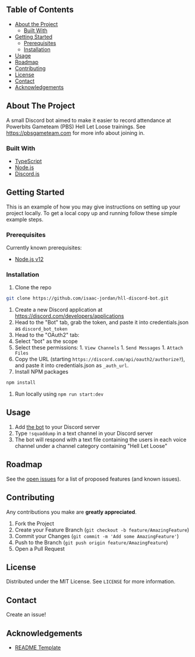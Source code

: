 <!-- TABLE OF CONTENTS -->
## Table of Contents

* [About the Project](#about-the-project)
  * [Built With](#built-with)
* [Getting Started](#getting-started)
  * [Prerequisites](#prerequisites)
  * [Installation](#installation)
* [Usage](#usage)
* [Roadmap](#roadmap)
* [Contributing](#contributing)
* [License](#license)
* [Contact](#contact)
* [Acknowledgements](#acknowledgements)

<!-- ABOUT THE PROJECT -->
## About The Project

A small Discord bot aimed to make it easier to record attendance at Powerbits Gameteam (PBS) Hell Let Loose trainings. See https://pbsgameteam.com for more info about joining in.

### Built With
* [TypeScript](https://www.typescriptlang.org/)
* [Node.js](http://nodejs.org/)
* [Discord.js](https://discord.js.org)

<!-- GETTING STARTED -->
## Getting Started

This is an example of how you may give instructions on setting up your project locally.
To get a local copy up and running follow these simple example steps.

### Prerequisites

Currently known prerequisites:
- [Node.js v12](https://nodejs.org/dist/latest-v12.x/)

### Installation

1. Clone the repo
```sh
git clone https://github.com/isaac-jordan/hll-discord-bot.git
```
1. Create a new Discord application at https://discord.com/developers/applications
1. Head to the "Bot" tab, grab the token, and paste it into credentials.json as `discord_bot_token`
1. Head to the "OAuth2" tab:
  1. Select "bot" as the scope
  1. Select these permissions:
    1. `View Channels`
    1. `Send Messages`
    1. `Attach Files`
  1. Copy the URL (starting `https://discord.com/api/oauth2/authorize?`), and paste it into credentials.json as `_auth_url`.
1. Install NPM packages
```sh
npm install
```
1. Run locally using `npm run start:dev`

<!-- USAGE EXAMPLES -->
## Usage

1. Add [the bot](https://discord.com/api/oauth2/authorize?client_id=744661621141536808&permissions=101376&scope=bot) to your Discord server
1. Type `!squaddump` in a text channel in your Discord server
  1. The bot will respond with a text file containing the users in each voice channel under a channel category containing "Hell Let Loose"

<!-- ROADMAP -->
## Roadmap

See the [open issues](https://github.com/isaac-jordan/hll-discord-bot/issues) for a list of proposed features (and known issues).

<!-- CONTRIBUTING -->
## Contributing

Any contributions you make are **greatly appreciated**.

1. Fork the Project
2. Create your Feature Branch (`git checkout -b feature/AmazingFeature`)
3. Commit your Changes (`git commit -m 'Add some AmazingFeature'`)
4. Push to the Branch (`git push origin feature/AmazingFeature`)
5. Open a Pull Request

<!-- LICENSE -->
## License

Distributed under the MIT License. See `LICENSE` for more information.

<!-- CONTACT -->
## Contact

Create an issue!

<!-- ACKNOWLEDGEMENTS -->
## Acknowledgements
* [README Template](https://github.com/othneildrew/Best-README-Template)
